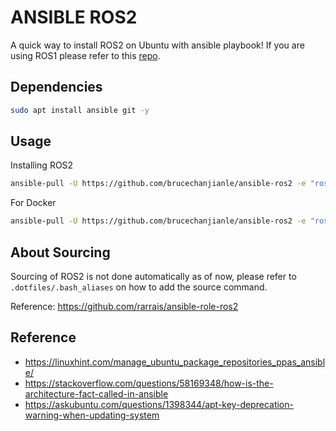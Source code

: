 # ANSIBLE ROS2

A quick way to install ROS2 on Ubuntu with ansible playbook!
If you are using ROS1 please refer to this [repo](https://github.com/brucechanjianle/ansible-ros).

## Dependencies

```bash
sudo apt install ansible git -y
```

## Usage
Installing ROS2
```bash
ansible-pull -U https://github.com/brucechanjianle/ansible-ros2 -e "ros2_distribution=foxy" -K
```

For Docker
```bash
ansible-pull -U https://github.com/brucechanjianle/ansible-ros2 -e "ros2_distribution=foxy"
```

## About Sourcing
Sourcing of ROS2 is not done automatically as of now, please refer to `.dotfiles/.bash_aliases` on how to add the source command.

Reference: https://github.com/rarrais/ansible-role-ros2

## Reference

- https://linuxhint.com/manage_ubuntu_package_repositories_ppas_ansible/
- https://stackoverflow.com/questions/58169348/how-is-the-architecture-fact-called-in-ansible
- https://askubuntu.com/questions/1398344/apt-key-deprecation-warning-when-updating-system
